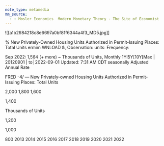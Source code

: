 ```yaml
---
note_type: metamedia
mm_source:
  - - Mosler Economics  Modern Monetary Theory - The Site of Economist Warren MoslerMosler Economics  Modern Monetary Theory  The Site of Economist Warren Mosler.md
---
```


![[a1b2984218c8e6697a0bf81f6344a4f3_MD5.jpg]]

% New Privately-Owned Housing Units Authorized in Permit-Issuing Places: Total Units ermim WNLOAD &,
Observation: units: Frequency:

Sep 2022: 1,564 (+ more) ~ Thousands of Units, Monthly 1YI5Y[10Y[Max | 20120901 | to| 2022-09-01
Updated: 7:31 AM CDT seasonally Adjusted Annual Rate

FRED -4/ — New Privately-owned Housing Units Authorized in Permit-Issuing Places: Total Units

2,000
1,800
1,600

1,400

Thousands of Units

1,200

1,000

800
2013 2014 2015 2016 2017 2018 2019 2020 2021 2022

